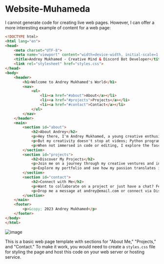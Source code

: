 # Website-Muhameda

I cannot generate code for creating live web pages. However, I can offer a more interesting example of content for a web page:

```html
<!DOCTYPE html>
<html lang="en">
<head>
    <meta charset="UTF-8">
    <meta name="viewport" content="width=device-width, initial-scale=1.0">
    <title>Andrey Mukhamed - Creative Mind & Discord Bot Developer</title>
    <link rel="stylesheet" href="styles.css">
</head>
<body>
    <header>
        <h1>Welcome to Andrey Mukhamed's World</h1>
        <nav>
            <ul>
                <li><a href="#about">About</a></li>
                <li><a href="#projects">Projects</a></li>
                <li><a href="#contact">Contact</a></li>
            </ul>
        </nav>
    </header>
    <main>
        <section id="about">
            <h2>About Andrey</h2>
            <p>Hey there, I'm Andrey Mukhamed, a young creative enthusiast. My world revolves around crafting engaging videos, scripting compelling narratives, and delving into the world of technology. Adobe Suite is my playground where I create visual wonders that leave lasting impressions.</p>
            <p>But my creativity doesn't stop at videos; Python programming is my other passion. Crafting Discord bots and designing interactive websites are just a few of the ways I bring my ideas to life.</p>
            <p>When not immersed in code or editing, I explore the fascinating realm of electrical systems as I pursue my Electrical Engineering degree. I'm always up for technical challenges and innovation.</p>
        </section>
        <section id="projects">
            <h2>Discover My Projects</h2>
            <p>Join me on a journey through my creative ventures and innovative projects. From captivating video productions to functional Discord bots and intriguing websites, each project is a testament to my dedication to creativity and technology.</p>
            <p>Explore my portfolio and see how my passion translates into unique and engaging experiences.</p>
        </section>
        <section id="contact">
            <h2>Connect with Me</h2>
            <p>Want to collaborate on a project or just have a chat? Feel free to reach out! I'm always open to new opportunities, ideas, and discussions. Let's create, innovate, and explore together.</p>
            <p>Drop me a message at andrey@email.com or connect via Discord: Andrey#1234</p>
        </section>
    </main>
    <footer>
        <p>&copy; 2023 Andrey Mukhamed</p>
    </footer>
</body>
</html>
```
![image](https://github.com/AndreMuhamed/Website-Muhameda/assets/128980327/96fbcc3f-add7-4d7a-9d2c-b63cc75b4cbb)

This is a basic web page template with sections for "About Me," "Projects," and "Contact." To make it work, you would need to create a `styles.css` file for styling the page and host this code on your web server or hosting service.
